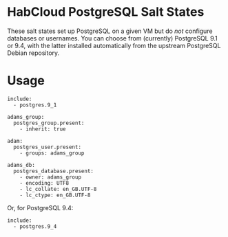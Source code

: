 # HabCloud PostgreSQL Salt States

These salt states set up PostgreSQL on a given VM but do _not_ configure 
databases or usernames. You can choose from (currently) PostgreSQL 9.1 or 9.4, 
with the latter installed automatically from the upstream PostgreSQL Debian 
repository.

# Usage

```
include:
  - postgres.9_1

adams_group:
  postgres_group.present:
    - inherit: true

adam:
  postgres_user.present:
    - groups: adams_group

adams_db:
  postgres_database.present:
    - owner: adams_group
    - encoding: UTF8
    - lc_collate: en_GB.UTF-8
    - lc_ctype: en_GB.UTF-8
```


Or, for PostgreSQL 9.4:

```
include:
  - postgres.9_4
```


